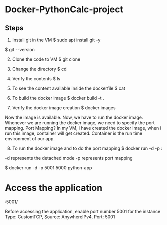 # Docker-PythonCalc-project


Steps
----------
1. Install git in the VM
$ sudo apt install git -y

$ git --version

2. Clone the code to VM
$ git clone 

3. Change the directory
$ cd <DirectoryName>

4. Verify the contents
$ ls

5. To see the content available inside the dockerfile
$ cat <DockerfileName>

6. To build the docker image
$ docker build -t <ImageName> .

7. Verify the docker image creation
$ docker images

Now the image is available. Now, we have to run the docker image. Whenever we are running the docker image, we need to specify the port mapping.
Port Mapping?
In my VM, i have created the docker image, when i run this image, container will get created. Container is the run time environment of our app.

8. To run the docker image and to do the port mapping
$ docker run -d -p <HostPortNumber>:<ContainerPortNumber> <ImageName>

 -d represents the detached mode
 -p represents port mapping

$ docker run -d -p 5001:5000 python-app

# Access the application
<PublicIPofVM>:5001/

Before accessing the application, enable port number 5001 for the instance
Type: CustomTCP, Source: AnywhereIPv4, Port: 5001
